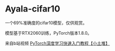 # Ayala-cifar10

一个69%准确度的cifar10模型，仅供观赏。

模型基于RTX2060训练，PyTorch版本1.8.0。

来自b站视频 [PyTorch深度学习快速入门教程【小土堆】](https://www.bilibili.com/video/BV1hE411t7RN)